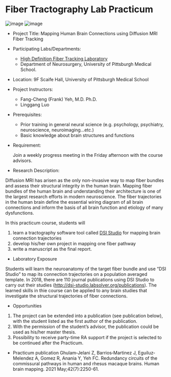 # Fiber Tractography Lab Practicum

![image](https://user-images.githubusercontent.com/275569/149856247-7315a680-fda4-417e-9028-6f6552a56ed6.png)
![image](https://user-images.githubusercontent.com/275569/149856299-a2277a1a-8d6b-41ad-a6e8-f81f4dba0344.png)


- Project Title: Mapping Human Brain Connections using Diffusion MRI Fiber Tracking
- Participating Labs/Departments: 

  - [High Definition Fiber Tracking Laboratory](https://hdft.labsolver.org/)
  - Department of Neurosurgery, University of Pittsburgh Medical School.

- Location: 9F Scaife Hall, University of Pittsburgh Medical School
- Project Instructors:

  - Fang-Cheng (Frank) Yeh, M.D. Ph.D.
  - Linggang Luo

- Prerequisites:

  - Prior training in general neural science (e.g. psychology, psychiatry, neuroscience, neuroimaging…etc.)
  - Basic knowledge about brain structures and functions

- Requirement:

  Join a weekly progress meeting in the Friday afternoon with the course advisors.

- Research Description:

Diffusion MRI has arisen as the only non-invasive way to map fiber bundles and assess their structural integrity in the human brain. Mapping fiber bundles of the human brain and understanding their architecture is one of the largest research efforts in modern neuroscience. The fiber trajectories in the human brain define the essential wiring diagram of all brain connections and inform the basis of all brain function and etiology of many dysfunctions.

In this practicum course, students will 
  1. learn a tractography software tool called [DSI Studio](http://dsi-studio.labsolver) for mapping brain connection trajectories
  2. develop his/her own project in mapping one fiber pathway
  3. write a manuscript as the final report.

- Laboratory Exposure

Students will learn the neuroanatomy of the target fiber bundle and use “DSI Studio” to map its connection
trajectories on a population averaged template. In 2018, there are 110 journal publications using DSI Studio to
carry out their studies (http://dsi-studio.labsolver.org/publications). The learned skills in thie course can be
applied to any brain studies that investigate the structural trajectories of fiber connections.

- Opportunities

1. The project can be extended into a publication (see publication below), with the student listed as the first author of the publication.
2. With the permission of the student’s advisor, the publication could be used as his/her master thesis.
3. Possibility to receive party-time RA support if the project is selected to be continued after the Practicum.

- Practicum publication
Ghulam‐Jelani Z, Barrios‐Martinez J, Eguiluz‐Melendez A, Gomez R, Anania Y, Yeh FC. Redundancy circuits of the commissural pathways in human and rhesus macaque brains. Human brain mapping. 2021 May;42(7):2250-61.
